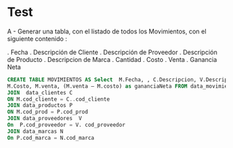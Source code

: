 # Test
A - Generar una tabla, con el listado de todos los Movimientos, con el siguiente contenido :

. Fecha
. Descripción de Cliente
. Descripción de Proveedor
. Descripción de Producto
. Descripcion de Marca
. Cantidad
. Costo
. Venta
. Ganancia Neta

```SQL
CREATE TABLE MOVIMIENTOS AS Select  M.Fecha, , C.Descripcion, V.Descripcion , N.descripcion,  M.cantidad, 
M.Costo, M.venta, (M.venta – M.costo) as gananciaNeta FROM data_movimientos M 
JOIN  data_clientes C
ON M.cod_cliente = C..cod_cliente
JOIN data_productos P
ON M.cod_prod = P.cod_prod
JOIN data_proveedores  V
On  P.cod_proveedor = V. cod_proveedor
JOIN data_marcas N
On P.cod_marca = N.cod_marca
 

```
